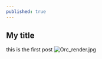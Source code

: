 ```yaml
---
published: true
---
```

## My title

this is the first post
![Orc_render.jpg]({{site.baseurl}}/_posts/Orc_render.jpg)

